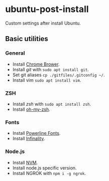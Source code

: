 # ubuntu-post-install

Custom settings after install Ubuntu.

## Basic utilities

### General

- Install [Chrome Brower](https://www.google.com/intl/es-419/chrome/).
- Install *git* with `sudo apt install git`.
- Set git aliases `cp ./gitfiles/.gitconfig ~/`.
- Install vim `sudo apt install vim`.

### ZSH

- Install *zsh* with `sudo apt install zsh`.
- Install [oh-my-zsh](https://github.com/robbyrussell/oh-my-zsh).

### Fonts

- Install [Powerline Fonts](https://github.com/powerline/fonts).
- Install [Infinality](https://ubuntuforums.org/showthread.php?t=2385152).

### Node.js

- Install [NVM](https://github.com/nvm-sh/nvm).
- Install node.js specific version.
- Install NGROK with `npm i -g ngrok`.
